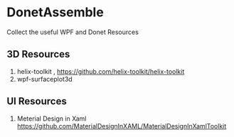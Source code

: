 # DonetAssemble
Collect the useful WPF and Donet Resources


## 3D Resources
 1. helix-toolkit , https://github.com/helix-toolkit/helix-toolkit
 2. wpf-surfaceplot3d

## UI Resources
 1. Meterial Design in Xaml https://github.com/MaterialDesignInXAML/MaterialDesignInXamlToolkit
